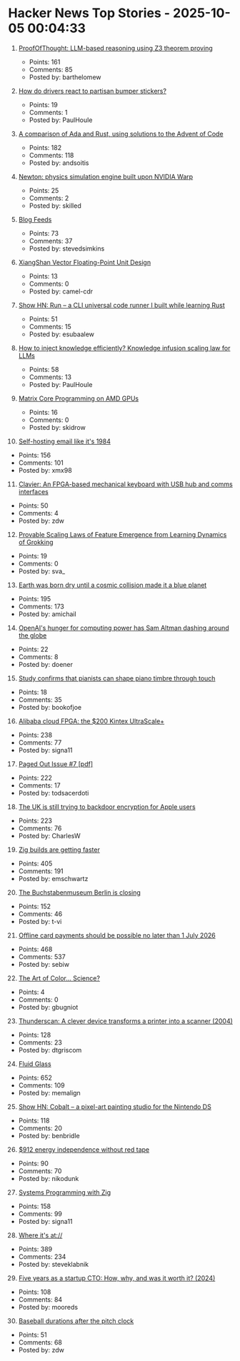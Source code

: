 # Hacker News Top Stories - 2025-10-05 00:04:33

1. [ProofOfThought: LLM-based reasoning using Z3 theorem proving](https://github.com/DebarghaG/proofofthought)
   - Points: 161
   - Comments: 85
   - Posted by: barthelomew

2. [How do drivers react to partisan bumper stickers?](https://www.frontiersin.org/articles/10.3389/fpos.2025.1617785)
   - Points: 19
   - Comments: 1
   - Posted by: PaulHoule

3. [A comparison of Ada and Rust, using solutions to the Advent of Code](https://github.com/johnperry-math/AoC2023/blob/master/More_Detailed_Comparison.md)
   - Points: 182
   - Comments: 118
   - Posted by: andsoitis

4. [Newton: physics simulation engine built upon NVIDIA Warp](https://github.com/newton-physics/newton)
   - Points: 25
   - Comments: 2
   - Posted by: skilled

5. [Blog Feeds](https://blogfeeds.net)
   - Points: 73
   - Comments: 37
   - Posted by: stevedsimkins

6. [XiangShan Vector Floating-Point Unit Design](https://docs.xiangshan.cc/projects/design/en/latest/backend/VFPU/)
   - Points: 13
   - Comments: 0
   - Posted by: camel-cdr

7. [Show HN: Run – a CLI universal code runner I built while learning Rust](https://github.com/Esubaalew/run)
   - Points: 51
   - Comments: 15
   - Posted by: esubaalew

8. [How to inject knowledge efficiently? Knowledge infusion scaling law for LLMs](https://arxiv.org/abs/2509.19371)
   - Points: 58
   - Comments: 13
   - Posted by: PaulHoule

9. [Matrix Core Programming on AMD GPUs](https://salykova.github.io/matrix-cores-cdna)
   - Points: 16
   - Comments: 0
   - Posted by: skidrow

10. [Self-hosting email like it's 1984](https://maxadamski.com/blog/2025/10/email.html)
   - Points: 156
   - Comments: 101
   - Posted by: xmx98

11. [Clavier: An FPGA-based mechanical keyboard with USB hub and comms interfaces](https://github.com/lsartory/Clavier)
   - Points: 50
   - Comments: 4
   - Posted by: zdw

12. [Provable Scaling Laws of Feature Emergence from Learning Dynamics of Grokking](https://arxiv.org/abs/2509.21519)
   - Points: 19
   - Comments: 0
   - Posted by: sva_

13. [Earth was born dry until a cosmic collision made it a blue planet](https://www.sciencedaily.com/releases/2025/09/250928095654.htm)
   - Points: 195
   - Comments: 173
   - Posted by: amichail

14. [OpenAI's hunger for computing power has Sam Altman dashing around the globe](https://www.wsj.com/tech/ai/openai-sam-altman-asia-middle-east-7b660809)
   - Points: 22
   - Comments: 8
   - Posted by: doener

15. [Study confirms that pianists can shape piano timbre through touch](https://neurosciencenews.com/piano-touch-timbre-neuroscience-29755/)
   - Points: 18
   - Comments: 35
   - Posted by: bookofjoe

16. [Alibaba cloud FPGA: the $200 Kintex UltraScale+](https://essenceia.github.io/projects/alibaba_cloud_fpga/)
   - Points: 238
   - Comments: 77
   - Posted by: signa11

17. [Paged Out Issue #7 [pdf]](https://pagedout.institute/download/PagedOut_007.pdf)
   - Points: 222
   - Comments: 17
   - Posted by: todsacerdoti

18. [The UK is still trying to backdoor encryption for Apple users](https://www.eff.org/deeplinks/2025/10/uk-still-trying-backdoor-encryption-apple-users)
   - Points: 223
   - Comments: 76
   - Posted by: CharlesW

19. [Zig builds are getting faster](https://mitchellh.com/writing/zig-builds-getting-faster)
   - Points: 405
   - Comments: 191
   - Posted by: emschwartz

20. [The Buchstabenmuseum Berlin is closing](https://www.buchstabenmuseum.de/en/)
   - Points: 152
   - Comments: 46
   - Posted by: t-vi

21. [Offline card payments should be possible no later than 1 July 2026](https://www.riksbank.se/en-gb/press-and-published/notices-and-press-releases/press-releases/2025/offline-card-payments-should-be-possible-no-later-than-1-july-2026/)
   - Points: 468
   - Comments: 537
   - Posted by: sebiw

22. [The Art of Color... Science?](https://nikonrumors.com/2025/09/30/the-art-of-color-science.aspx/)
   - Points: 4
   - Comments: 0
   - Posted by: gbugniot

23. [Thunderscan: A clever device transforms a printer into a scanner (2004)](https://www.folklore.org/Thunderscan.html)
   - Points: 128
   - Comments: 23
   - Posted by: dtgriscom

24. [Fluid Glass](https://chiuhans111.github.io/fluidglass/)
   - Points: 652
   - Comments: 109
   - Posted by: memalign

25. [Show HN: Cobalt – a pixel-art painting studio for the Nintendo DS](https://benbridle.com/projects/cobalt.html)
   - Points: 118
   - Comments: 20
   - Posted by: benbridle

26. [$912 energy independence without red tape](https://sunboxlabs.com/)
   - Points: 90
   - Comments: 70
   - Posted by: nikodunk

27. [Systems Programming with Zig](https://www.manning.com/books/systems-programming-with-zig)
   - Points: 158
   - Comments: 99
   - Posted by: signa11

28. [Where it's at://](https://overreacted.io/where-its-at/)
   - Points: 389
   - Comments: 234
   - Posted by: steveklabnik

29. [Five years as a startup CTO: How, why, and was it worth it? (2024)](https://distinctplace.com/2024/09/11/five-years-as-startup-cto-was-it-all-worth-it/)
   - Points: 108
   - Comments: 84
   - Posted by: mooreds

30. [Baseball durations after the pitch clock](https://leancrew.com/all-this/2025/09/baseball-durations-after-the-pitch-clock/)
   - Points: 51
   - Comments: 68
   - Posted by: zdw

